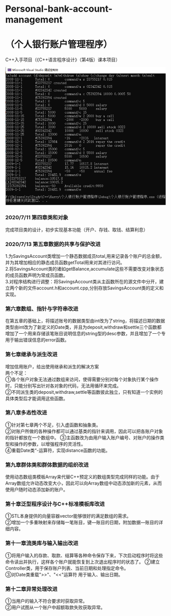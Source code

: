 # Personal-bank-account-management
# （个人银行账户管理程序）
C++入手项目（《C++语言程序设计》（第4版）课本项目）

![](https://github.com/Harryx2019/Personal-bank-account-management/blob/master/%E8%BF%90%E8%A1%8C%E6%88%AA%E5%9B%BE%EF%BC%88%E7%AC%AC%E4%B9%9D%E7%AB%A0%EF%BC%89.png)

### 2020/7/11 第四章类和对象

完成项目类的设计，初步实现基本功能（开户、存钱、取钱、结算利息）

### 2020/7/13 第五章数据的共享与保护改进  

1.为SavingsAccount类增加一个静态数据成员total,用来记录各个账户的总金额，并为其增加相应的静态成员函数getTotal用来对其进行访问。    
2.将SavingsAccount类的诸如getBalance,accumulate这些不需要改变对象状态的成员函数声明为常成员函数。     
3.对程序结构进行调整：将SavingsAccount类从主函数所在的源文件中分开，建立两个新的文件account.h和account.cpp,分别存放SavingsAccount类的定义和实现。    

### 第六章数组、指针与字符串改进
在第五章的基础上，将描述账号的数据类型由int改为了string，将描述日期的数据类型由int改为了新定义的Date类，并且为deposit,withdraw和settle三个函数都增加了一个用来存储该笔账目说明信息的string型的desc参数，并且增加了一个专用于输出错误信息的error函数。  

### 第七章继承与派生改进
增加信用账户，给出使用继承和派生的解决方案   
两个不足：   
①各个账户对象无法通过数组来访问，使得需要分别对每个对象执行某个操作时，只能分别写出针对各对象的代码，无法用循环来完成。   
②不同派生类的deposit,withdraw,settle等函数彼此独立，只有知道一个实例的具体类型后才能调用这些函数。   

### 第八章多态性改进
①针对第七章两个不足，引入虚函数和抽象类。   
②对账户所做的各种操作都可以通过基类的指针来调用，因此可以把各账户对象的指针都放在一个数组中。 
③主函数改为由用户输入账户编号、对账户的操作类型和操作的参数，以增强程序的灵活性。   
④重载Date类“-运算符，实现distance函数的功能。   

### 第九章群体类和群体数据的组织改进
使用动态数组类模板Array来代替C++预定义的数组类型完成同样的功能。由于Array数组允许动态改变大小，因此可以向Array数组中动态添加新的元素，从而使用户随时动态添加新的账户。   

### 第十章泛型程序设计与C++标准模板库改进
①STL本身提供的向量容器vector能够很好的满足数组的需求。   
②增加一个多重映射来存储每一笔账目，键—账目的日期，附加数据—账目的详细内容。   

### 第十一章流类库与输入输出改进
①将用户输入的存款、取款、结算等各种命令保存下来，下次启动程序时将这些命令读出并执行，这样各个账户就能恢复到上次退出程序时的状态了。
②建立Controller类，用于保存账户列表、当前日期和处理指定命令。   
③对Date类重载">>"、"<<"运算符 用于输入、输出日期。   

### 第十二章异常处理改进
①当用户的输入不符合要求时获取异常。   
②用户试图从一个账户中超额取款失败获取异常。  
